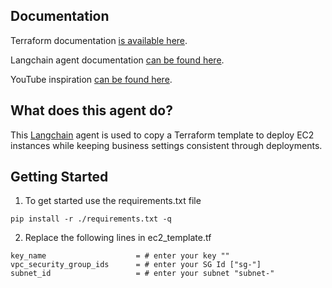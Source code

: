 <!-- DOCUMENTATION -->
## Documentation

Terraform documentation [is available here](https://registry.terraform.io/providers/hashicorp/aws/latest/docs/resources/instance).

Langchain agent documentation [can be found here](https://python.langchain.com/docs/modules/agents/tools.html).

YouTube inspiration [can be found here](https://www.youtube.com/watch?v=q-HNphrWsDE&list=PLRmfjgxkmfP0q6vBXZUFTzMX7RbKjDzAg&index=2&t=975s&pp=gAQBiAQB).


<!-- WHAT IS DOES -->
## What does this agent do?

This [Langchain](https://docs.langchain.com/docs/) agent is used to copy a Terraform template to deploy EC2 instances while keeping business settings consistent through deployments. 


<!-- GETTING STARTED -->
## Getting Started

1. To get started use the requirements.txt file
```
pip install -r ./requirements.txt -q
```

2. Replace the following lines in ec2_template.tf
```
key_name                    = # enter your key ""
vpc_security_group_ids      = # enter your SG Id ["sg-"]
subnet_id                   = # enter your subnet "subnet-"
```
